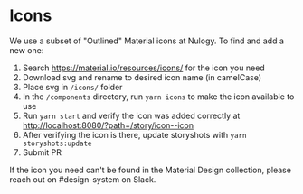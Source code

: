 # Icons

We use a subset of "Outlined" Material icons at Nulogy. To find and add a new one:

1. Search https://material.io/resources/icons/ for the icon you need
2. Download svg and rename to desired icon name (in camelCase)
3. Place svg in `/icons/` folder
4. In the `/components` directory, run `yarn icons` to make the icon available to use
5. Run `yarn start` and verify the icon was added correctly at [http://localhost:8080/?path=/story/icon--icon](http://localhost:8080/?path=/story/icon--icon)
6. After verifying the icon is there, update storyshots with `yarn storyshots:update`
7. Submit PR

If the icon you need can't be found in the Material Design collection, please reach out on #design-system on Slack.
